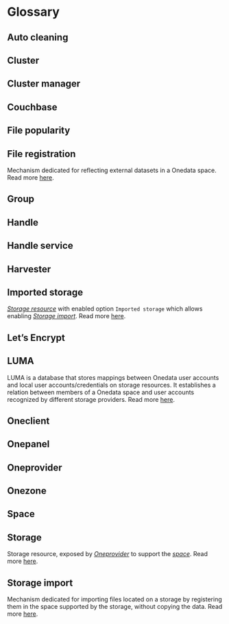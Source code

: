 # Glossary
<!-- short description of each concept with links to proper sections -->

## Auto cleaning

## Cluster

## Cluster manager

## Couchbase

## File popularity

## File registration
Mechanism dedicated for reflecting external datasets in a Onedata space.
Read more [here](docs/user-guide/file-registration.md).

## Group

## Handle

## Handle service

## Harvester

## Imported storage
[*Storage resource*](#storage) with enabled option `Imported storage` which allows enabling [*Storage import*](#storage-import).
Read more [here](docs/admin-guide/oneprovider/configuration/storages.md#imported-storage).

## Let’s Encrypt

## LUMA
LUMA is a database that stores mappings between Onedata user accounts and local user accounts/credentials on storage 
resources. It establishes a relation between members of a Onedata space and user accounts recognized by different 
storage providers.
Read more [here](docs/admin-guide/oneprovider/configuration/luma.md).

## Oneclient

## Onepanel

## Oneprovider

## Onezone

## Space

## Storage
Storage resource, exposed by [*Oneprovider*](#oneprovider) to support the [*space*](#space). 
Read more [here](docs/admin-guide/oneprovider/configuration/storages.md).

## Storage import
Mechanism dedicated for importing files located on a storage by registering them in the space supported by
the storage, without copying the data. 
Read more [here](docs/admin-guide/oneprovider/configuration/storage-import.md).
